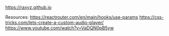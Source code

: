 https://raxyz.github.io


Resources:
https://reactrouter.com/en/main/hooks/use-params
https://css-tricks.com/lets-create-a-custom-audio-player/
https://www.youtube.com/watch?v=VaDQN0pB5yw
